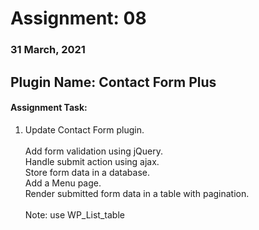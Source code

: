 # Assignment: 08
### 31 March, 2021

## Plugin Name: Contact Form Plus
#### Assignment Task:
<ol>
<li>Update Contact Form plugin.<br><br>
Add form validation using jQuery.<br>
Handle submit action using ajax.<br>
Store form data in a database.<br>
Add a Menu page.<br>
Render submitted form data in a table with pagination.<br><br>
Note: use WP_List_table</li>
</ol>
<br>